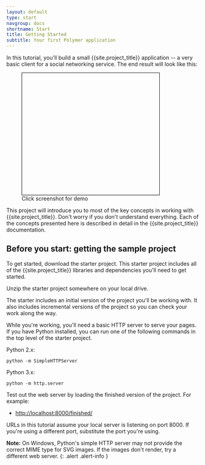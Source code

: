 ```yaml
---
layout: default
type: start
navgroup: docs
shortname: Start
title: Getting Started
subtitle: Your first Polymer application 
---
```


<style>
#download-button {
  background: #4285f4;
  color: #fff;
  font-size: 18px;
  fill: #fff;
}
#download-button:hover {
  background: #2a56c6;
}
#download-button::shadow #ripple {
  color: #fff;
}
.unquote-link {
  max-width: 360px;
}
.unquote-image {
  background-image: url(/images/tutorial/finished.png);
  background-size: cover;
  background-position: top;
  width: 360px;
  height: 320px;
  border: 1px solid black;
}
</style>


In this tutorial, you'll build a small {{site.project_title}} application -- a very basic client for a social networking service. The end result will look like this:

<figure layout vertical center>
  <a href="/apps/polymer-tutorial/finished/" layout horizontal class="unquote-link">
    <div class="unquote-image"></div>
  </a>
  <figcaption>
    Click screenshot for demo
  </figcaption>
</figure>

This project will introduce you to most of the key concepts in working with {{site.project_title}}. Don't worry if you don't understand everything. Each of the concepts presented here is described in detail in the {{site.project_title}} documentation.

## Before you start: getting the sample project

To get started, download the starter project. This starter project includes all of the {{site.project_title}} libraries and dependencies you'll need to get started.

<p layout horizontal center-justified>
  <a href="https://github.com/Polymer/polymer-tutorial/archive/master.zip">
    <paper-button icon="file-download" id="download-button" raisedButton label="Download Starter Project" onclick="downloadStarter()"></paper-button>
  </a>
</p>

Unzip the starter project somewhere on your local drive. 

The starter includes an initial version of the project you'll be working with. It also includes incremental versions of the project so you can check your work along the way. 

While you're working, you'll need a basic HTTP server to serve your pages. If you have Python installed, you can run one of the following commands in the top level of the starter project.

Python 2.x:

    python -m SimpleHTTPServer 

Python 3.x:

    python -m http.server 

Test out the web server by loading the finished version of the project. For example:

-  [http://localhost:8000/finished/](http://localhost:8000/finished/)

URLs in this tutorial assume your local server is listening on port 8000. 
If you're using a different port, substitute the port you're using.

**Note:** On Windows, Python's simple HTTP server may not provide the correct MIME type for SVG images.
If the images don't render, try a different web server.
{: .alert .alert-info }


<div horizontal layout end-justified class="stepnav">
<a href="/docs/start/tutorial/step-1.html">
  <paper-button icon="arrow-forward" label="Step 1: Creating the app structure" raisedButton></paper-button>
</a>
</div>

